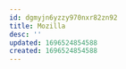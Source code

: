```yaml
---
id: dgmyjn6yzzy970nxr82zn92
title: Mozilla
desc: ''
updated: 1696524854588
created: 1696524854588
---
```

